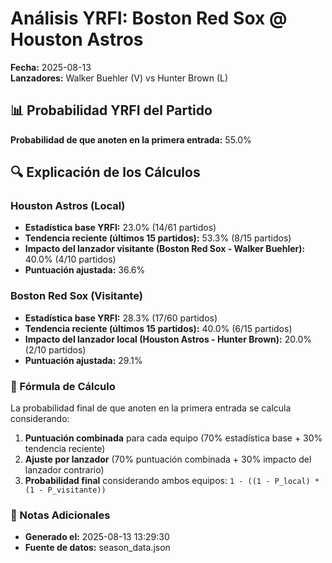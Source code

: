# Análisis YRFI: Boston Red Sox @ Houston Astros

**Fecha:** 2025-08-13  
**Lanzadores:** Walker Buehler (V) vs Hunter Brown (L)

## 📊 Probabilidad YRFI del Partido

**Probabilidad de que anoten en la primera entrada:** 55.0%

## 🔍 Explicación de los Cálculos

### Houston Astros (Local)
- **Estadística base YRFI:** 23.0% (14/61 partidos)
- **Tendencia reciente (últimos 15 partidos):** 53.3% (8/15 partidos)
- **Impacto del lanzador visitante (Boston Red Sox - Walker Buehler):** 40.0% (4/10 partidos)
- **Puntuación ajustada:** 36.6%

### Boston Red Sox (Visitante)
- **Estadística base YRFI:** 28.3% (17/60 partidos)
- **Tendencia reciente (últimos 15 partidos):** 40.0% (6/15 partidos)
- **Impacto del lanzador local (Houston Astros - Hunter Brown):** 20.0% (2/10 partidos)
- **Puntuación ajustada:** 29.1%

### 📝 Fórmula de Cálculo

La probabilidad final de que anoten en la primera entrada se calcula considerando:
1. **Puntuación combinada** para cada equipo (70% estadística base + 30% tendencia reciente)
2. **Ajuste por lanzador** (70% puntuación combinada + 30% impacto del lanzador contrario)
3. **Probabilidad final** considerando ambos equipos: `1 - ((1 - P_local) * (1 - P_visitante))`

### 📌 Notas Adicionales

- **Generado el:** 2025-08-13 13:29:30
- **Fuente de datos:** season_data.json
